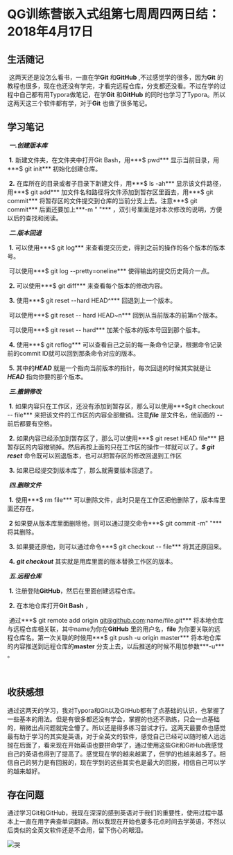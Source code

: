 # QG训练营嵌入式组第七周周四两日结：2018年4月17日

## 生活随记

​	这两天还是没怎么看书，一直在学**Git** 和**GitHub** ,不过感觉学的很多，因为**Git** 的教程也很多，现在也还没有学完，才看完远程仓库，分支都还没看。不过在学的过程中自己都有用Typora做笔记，在学**Git** 和**GitHub** 的同时也学习了Typora。所以这两天这三个软件都有学，对于**Git** 也做了很多笔记。

## 学习笔记

​	***一.创建版本库*** 

​		**1.**   新建文件夹，在文件夹中打开Git Bash，用***$ pwd***  显示当前目录，用***$ git init*** 初始化创建仓库。

​		**2.** 在库所在的目录或者子目录下新建文件，用***$ ls -ah*** 显示该文件路径，用***$ git add*** 加文件名和路径将文件添加到暂存区里面去，用***$ git commit*** 将暂存区的文件提交到仓库的当前分支上去。注意***$ git commit*** 后面还要加上***-m "   "***  ，双引号里面是对本次修改的说明，方便以后的查找和阅读。

​	***二.版本回退*** 

​		**1.**  可以使用***$ git log*** 来查看提交历史，得到之前的操作的各个版本的版本号。

​			可以使用***$ git log --pretty=oneline*** 使得输出的提交历史简介一点。

​		**2.** 可以使用***$ git diff*** 来查看每个版本的修改内容。

​		**3.**   使用***$ git reset --hard HEAD^*** 回退到上一个版本。

​		可以使用***$ git reset -- hard HEAD~n*** 回到从当前版本的前第n个版本。

​		可以使用***$ git reset -- hard*** 加某个版本的版本号回到那个版本。

​		**4.** 使用***$ git reflog*** 可以查看自己之前的每一条命令记录，根据命令记录前的commit ID就可以回到那条命令对应的版本。

​		**5.** 其中的***HEAD*** 就是一个指向当前版本的指针，每次回退的时候其实就是让***HEAD*** 指向你要的那个版本。

​	***三.撤销修改*** 

​		**1.**  如果内容只在工作区，还没有添加到暂存区，那么可以使用***$git checkout -- file***  来把该文件的工作区的内容全部撤销。注意***file*** 是文件名，他前面的  **--**  前后都要有空格。

​		**2.** 如果内容已经添加到暂存区了，那么可以使用***$ git reset HEAD file*** 把暂存区的内容撤销掉。然后再按上面的只在工作区的操作一样就可以了。***$ git reset*** 命令既可以回退版本，也可以把暂存区的修改回退到工作区

​		**3.** 如果已经提交到版本库了，那么就需要版本回退了。

​	***四.删除文件*** 

​		**1.**  使用***$ rm file*** 可以删除文件，此时只是在工作区把他删除了，版本库里面还存在。

​		**2** 如果要从版本库里面删除他，则可以通过提交命令***$ git commit -m" "*** 将其删除。

​		**3.** 如果要还原他，则可以通过命令***$ git checkout -- file***  将其还原回来。

​		**4.**  ***git checkout*** 其实就是用库里面的版本替换工作区的版本。

​	***五.远程仓库*** 

​		**1.**  注册登陆**GitHub**，然后在里面创建远程仓库。

​		**2.** 在本地仓库打开**Git Bash** ，

​		通过***$ git remote add origin git@github.com:name/file.git*** 将本地仓库与远程仓库相关联，其中name为你在**GitHub**  里的用户名，**file** 为你要关联的远程仓库名。第一次关联的时候用***$ git push -u origin master*** 将本地仓库的内容推送到远程仓库的**master** 分支上去，以后推送的时候不用加参数***-u*** 。

​		

## 收获感想

​		通过这两天的学习，我对Typora和Git以及GitHub都有了点基础的认识，也掌握了一些基本的用法。但是有很多都还没有学会，掌握的也还不熟练，只会一点基础的，稍微出点问题就完全懵了。所以还是得多练习尝试才行。这两天最要命也感觉最有助于学习的其实是英语，对于全英文的软件，感觉自己已经可以随时被人远远抛在后面了，看来现在开始英语也要拼命学了，通过使用这些Git和GitHub我感觉自己的英语也得到了提高了。感觉现在学的越来越累了，但学的也越来越多了。相信自己的努力是有回报的，现在学到的这些其实也是最大的回报，相信自己可以学的越来越好。

## 存在问题

​		通过学习Git和GitHub，我现在深深的感到英语对于我们的重要性，使用过程中基本上一直在用字典查单词翻译。所以我现在开始也要多花点时间去学英语，不然以后类似的全英文软件还是不会用，留下伤心的眼泪。

![哭](http://p1.so.qhimgs1.com/bdr/_240_/t01dd2cbc844e12ff71.jpg)

